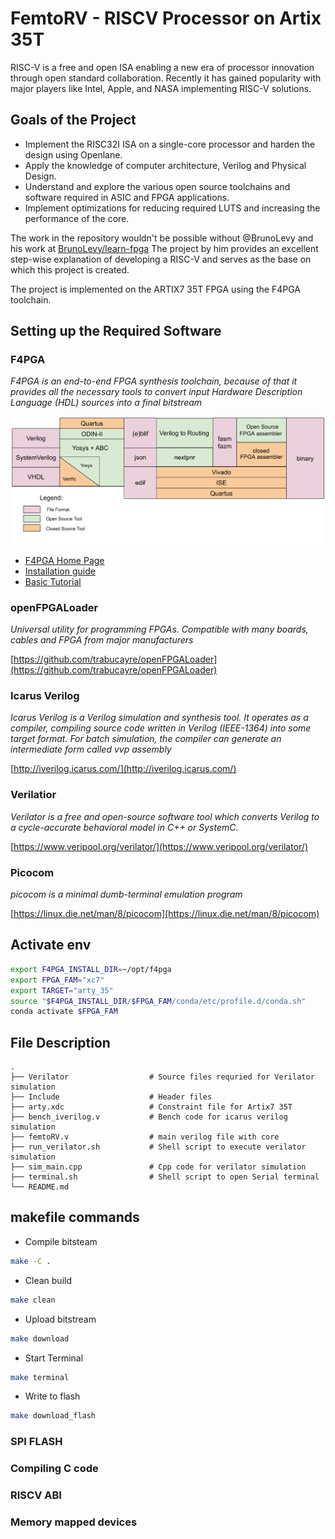 # FemtoRV - RISCV Processor on Artix 35T

RISC-V is a free and open ISA enabling a new era of processor innovation through open standard collaboration. Recently it has gained popularity with major players like Intel, Apple, and NASA implementing RISC-V solutions.

## Goals of the Project

- Implement the RISC32I ISA on a single-core processor and harden the design using Openlane.
- Apply the knowledge of computer architecture, Verilog and Physical Design.
- Understand and explore the various open source toolchains and software required in ASIC and FPGA applications.
- Implement optimizations for reducing required LUTS and increasing the performance of the core.

The work in the repository wouldn't be possible without @BrunoLevy and his work at [BrunoLevy/learn-fpga](https://github.com/BrunoLevy/learn-fpga)
The project by him provides an excellent step-wise explanation of developing a RISC-V and serves as the base on which this project is created.

The project is implemented on the ARTIX7 35T FPGA using the F4PGA toolchain.

## Setting up the Required Software

### F4PGA

*F4PGA is an end-to-end FPGA synthesis toolchain, because of that it provides all the necessary tools to convert input Hardware Description Language (HDL) sources into a final bitstream*

![F4PGA Toolchain design flow](resources/toolchain-flow.svg)

- [F4PGA Home Page](https://f4pga.readthedocs.io/en/latest/getting-started.html)
- [Installation guide](https://f4pga-examples.readthedocs.io/en/latest/getting.html#getting)
- [Basic Tutorial](https://f4pga-examples.readthedocs.io/en/latest/personal-designs.html)

### openFPGALoader

*Universal utility for programming FPGAs. Compatible with many boards, cables and FPGA from major manufacturers*

[https://github.com/trabucayre/openFPGALoader](https://github.com/trabucayre/openFPGALoader)

### Icarus Verilog

*Icarus Verilog is a Verilog simulation and synthesis tool. It operates as a compiler, compiling source code written in Verilog (IEEE-1364) into some target format. For batch simulation, the compiler can generate an intermediate form called vvp assembly*

[http://iverilog.icarus.com/](http://iverilog.icarus.com/)

### Verilatior

*Verilator is a free and open-source software tool which converts Verilog to a cycle-accurate behavioral model in C++ or SystemC.*

[https://www.veripool.org/verilator/](https://www.veripool.org/verilator/)

### Picocom

*picocom is a minimal dumb-terminal emulation program*

[https://linux.die.net/man/8/picocom](https://linux.die.net/man/8/picocom)

## Activate env

```bash
export F4PGA_INSTALL_DIR=~/opt/f4pga
export FPGA_FAM="xc7"
export TARGET="arty_35"
source "$F4PGA_INSTALL_DIR/$FPGA_FAM/conda/etc/profile.d/conda.sh"
conda activate $FPGA_FAM
```

## File Description

    .
    ├── Verilator                  # Source files requried for Verilator simulation
    ├── Include                    # Header files
    ├── arty.xdc                   # Constraint file for Artix7 35T  
    ├── bench_iverilog.v           # Bench code for icarus verilog simulation        
    ├── femtoRV.v                  # main verilog file with core
    ├── run_verilator.sh           # Shell script to execute verilator simulation
    ├── sim_main.cpp               # Cpp code for verilator simulation
    ├── terminal.sh                # Shell script to open Serial terminal
    └── README.md

## makefile commands

- Compile bitsteam

```bash
make -C .
```

- Clean build

```bash
make clean
```

- Upload bitstream

```bash
make download
```

- Start Terminal

```bash
make terminal
```

- Write to flash

```bash
make download_flash
```

### SPI FLASH

### Compiling C code

### RISCV ABI

### Memory mapped devices
